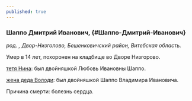 ```yaml
---
published: true
---
```


### Шаппо Дмитрий Иванович,  {#Шаппо-Дмитрий-Иванович}

_род. , Двор-Низголово, Бешенковичский район, Витебская область._



Умер в 14 лет, похоронен на кладбище во Дворе Низгорово.

[тетя Нина](#Шаппо-Нина-Николаевна): был двойняшкой Любовь Ивановны Шаппо.

[жена деда Володи](#Лесина-Дарья-Нинитишна): был двойняшкой Шаппо Владимира Ивановича.

Причина смерти: болезнь сердца. 


        

